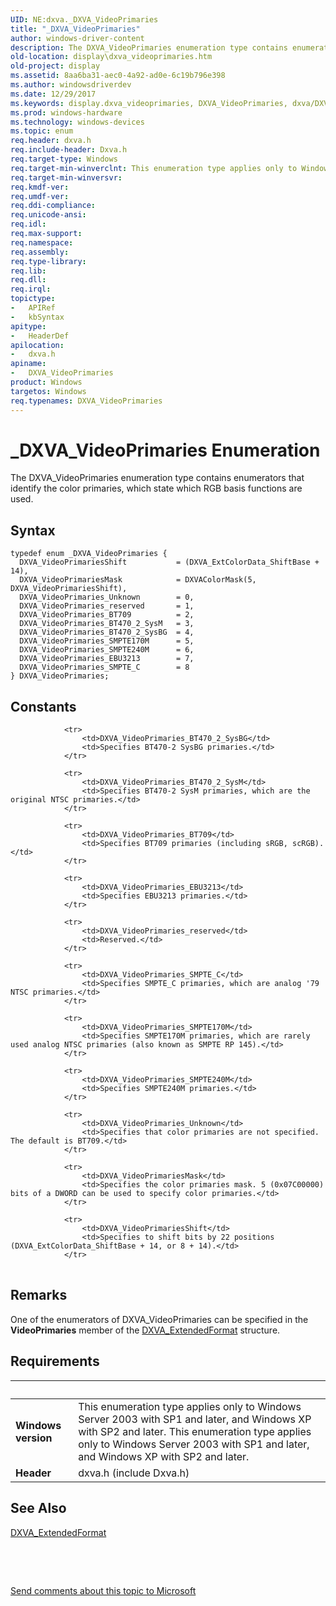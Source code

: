 ```yaml
---
UID: NE:dxva._DXVA_VideoPrimaries
title: "_DXVA_VideoPrimaries"
author: windows-driver-content
description: The DXVA_VideoPrimaries enumeration type contains enumerators that identify the color primaries, which state which RGB basis functions are used.
old-location: display\dxva_videoprimaries.htm
old-project: display
ms.assetid: 8aa6ba31-aec0-4a92-ad0e-6c19b796e398
ms.author: windowsdriverdev
ms.date: 12/29/2017
ms.keywords: display.dxva_videoprimaries, DXVA_VideoPrimaries, dxva/DXVA_VideoPrimaries_EBU3213, DXVA_VideoPrimaries_BT470_2_SysBG, DXVA_VideoPrimariesMask, dxva/DXVA_VideoPrimaries, DXVA_VideoPrimaries_BT470_2_SysM, dxva/DXVA_VideoPrimaries_BT709, dxva/DXVA_VideoPrimaries_SMPTE170M, DXVA_VideoPrimariesShift, DXVA_VideoPrimaries_SMPTE240M, DXVA_VideoPrimaries_reserved, dxva/DXVA_VideoPrimaries_SMPTE240M, DXVA_VideoPrimaries_BT709, DXVA_VideoPrimaries_EBU3213, dxva/DXVA_VideoPrimariesShift, dxva/DXVA_VideoPrimariesMask, dxva/DXVA_VideoPrimaries_SMPTE_C, dxvaref_c0e5c7be-4039-438c-a883-30bb242a5c50.xml, DXVA_VideoPrimaries_Unknown, dxva/DXVA_VideoPrimaries_reserved, _DXVA_VideoPrimaries, DXVA_VideoPrimaries_SMPTE_C, DXVA_VideoPrimaries enumeration [Display Devices], dxva/DXVA_VideoPrimaries_Unknown, dxva/DXVA_VideoPrimaries_BT470_2_SysBG, dxva/DXVA_VideoPrimaries_BT470_2_SysM, DXVA_VideoPrimaries_SMPTE170M
ms.prod: windows-hardware
ms.technology: windows-devices
ms.topic: enum
req.header: dxva.h
req.include-header: Dxva.h
req.target-type: Windows
req.target-min-winverclnt: This enumeration type applies only to Windows Server 2003 with SP1 and later, and Windows XP with SP2 and later.
req.target-min-winversvr: 
req.kmdf-ver: 
req.umdf-ver: 
req.ddi-compliance: 
req.unicode-ansi: 
req.idl: 
req.max-support: 
req.namespace: 
req.assembly: 
req.type-library: 
req.lib: 
req.dll: 
req.irql: 
topictype:
-	APIRef
-	kbSyntax
apitype:
-	HeaderDef
apilocation:
-	dxva.h
apiname:
-	DXVA_VideoPrimaries
product: Windows
targetos: Windows
req.typenames: DXVA_VideoPrimaries
---
```


# _DXVA_VideoPrimaries Enumeration
The DXVA_VideoPrimaries enumeration type contains enumerators that identify the color primaries, which state which RGB basis functions are used.

## Syntax
````
typedef enum _DXVA_VideoPrimaries { 
  DXVA_VideoPrimariesShift           = (DXVA_ExtColorData_ShiftBase + 14),
  DXVA_VideoPrimariesMask            = DXVAColorMask(5, DXVA_VideoPrimariesShift),
  DXVA_VideoPrimaries_Unknown        = 0,
  DXVA_VideoPrimaries_reserved       = 1,
  DXVA_VideoPrimaries_BT709          = 2,
  DXVA_VideoPrimaries_BT470_2_SysM   = 3,
  DXVA_VideoPrimaries_BT470_2_SysBG  = 4,
  DXVA_VideoPrimaries_SMPTE170M      = 5,
  DXVA_VideoPrimaries_SMPTE240M      = 6,
  DXVA_VideoPrimaries_EBU3213        = 7,
  DXVA_VideoPrimaries_SMPTE_C        = 8
} DXVA_VideoPrimaries;
````

## Constants

<table>
            
                <tr>
                    <td>DXVA_VideoPrimaries_BT470_2_SysBG</td>
                    <td>Specifies BT470-2 SysBG primaries.</td>
                </tr>
            
                <tr>
                    <td>DXVA_VideoPrimaries_BT470_2_SysM</td>
                    <td>Specifies BT470-2 SysM primaries, which are the original NTSC primaries.</td>
                </tr>
            
                <tr>
                    <td>DXVA_VideoPrimaries_BT709</td>
                    <td>Specifies BT709 primaries (including sRGB, scRGB).</td>
                </tr>
            
                <tr>
                    <td>DXVA_VideoPrimaries_EBU3213</td>
                    <td>Specifies EBU3213 primaries.</td>
                </tr>
            
                <tr>
                    <td>DXVA_VideoPrimaries_reserved</td>
                    <td>Reserved.</td>
                </tr>
            
                <tr>
                    <td>DXVA_VideoPrimaries_SMPTE_C</td>
                    <td>Specifies SMPTE_C primaries, which are analog '79 NTSC primaries.</td>
                </tr>
            
                <tr>
                    <td>DXVA_VideoPrimaries_SMPTE170M</td>
                    <td>Specifies SMPTE170M primaries, which are rarely used analog NTSC primaries (also known as SMPTE RP 145).</td>
                </tr>
            
                <tr>
                    <td>DXVA_VideoPrimaries_SMPTE240M</td>
                    <td>Specifies SMPTE240M primaries.</td>
                </tr>
            
                <tr>
                    <td>DXVA_VideoPrimaries_Unknown</td>
                    <td>Specifies that color primaries are not specified. The default is BT709.</td>
                </tr>
            
                <tr>
                    <td>DXVA_VideoPrimariesMask</td>
                    <td>Specifies the color primaries mask. 5 (0x07C00000) bits of a DWORD can be used to specify color primaries.</td>
                </tr>
            
                <tr>
                    <td>DXVA_VideoPrimariesShift</td>
                    <td>Specifies to shift bits by 22 positions (DXVA_ExtColorData_ShiftBase + 14, or 8 + 14).</td>
                </tr>
</table>

## Remarks

One of the enumerators of DXVA_VideoPrimaries can be specified in the <b>VideoPrimaries</b> member of the <a href="..\dxva\ns-dxva-_dxva_extendedformat.md">DXVA_ExtendedFormat</a> structure.

## Requirements
| &nbsp; | &nbsp; |
| ---- |:---- |
| **Windows version** | This enumeration type applies only to Windows Server 2003 with SP1 and later, and Windows XP with SP2 and later. This enumeration type applies only to Windows Server 2003 with SP1 and later, and Windows XP with SP2 and later. |
| **Header** | dxva.h (include Dxva.h) |

## See Also

<a href="..\dxva\ns-dxva-_dxva_extendedformat.md">DXVA_ExtendedFormat</a>



 

 

<a href="mailto:wsddocfb@microsoft.com?subject=Documentation%20feedback [display\display]:%20DXVA_VideoPrimaries enumeration%20 RELEASE:%20(12/29/2017)&amp;body=%0A%0APRIVACY STATEMENT%0A%0AWe use your feedback to improve the documentation. We don't use your email address for any other purpose, and we'll remove your email address from our system after the issue that you're reporting is fixed. While we're working to fix this issue, we might send you an email message to ask for more info. Later, we might also send you an email message to let you know that we've addressed your feedback.%0A%0AFor more info about Microsoft's privacy policy, see http://privacy.microsoft.com/en-us/default.aspx." title="Send comments about this topic to Microsoft">Send comments about this topic to Microsoft</a>